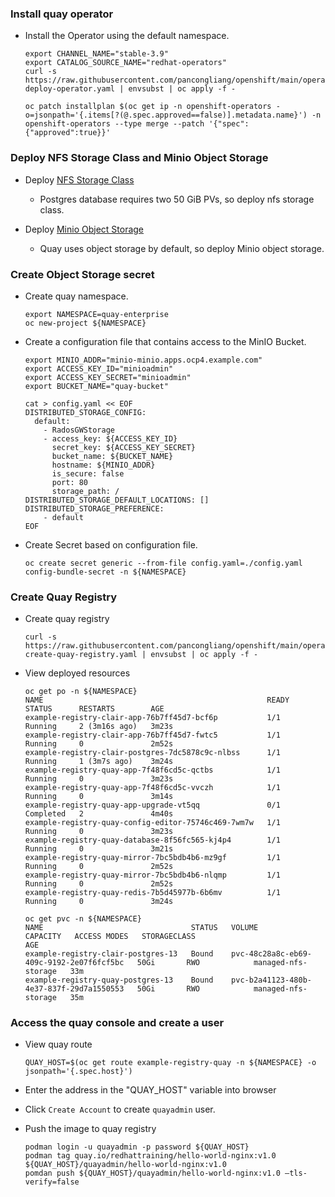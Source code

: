 ### Install quay operator

* Install the Operator using the default namespace.
  ```
  export CHANNEL_NAME="stable-3.9"
  export CATALOG_SOURCE_NAME="redhat-operators"
  curl -s https://raw.githubusercontent.com/pancongliang/openshift/main/operator/quay/01-deploy-operator.yaml | envsubst | oc apply -f -

  oc patch installplan $(oc get ip -n openshift-operators -o=jsonpath='{.items[?(@.spec.approved==false)].metadata.name}') -n openshift-operators --type merge --patch '{"spec":{"approved":true}}'
  ```

### Deploy NFS Storage Class and Minio Object Storage

* Deploy [NFS Storage Class](https://github.com/pancongliang/openshift/blob/main/storage/nfs-storageclass/readme.md)
  - Postgres database requires two 50 GiB PVs, so deploy nfs storage class.

* Deploy [Minio Object Storage](https://github.com/pancongliang/openshift/blob/main/storage/minio/readme.md#options-c-deploying-minio-with-nfs-storageclass-as-the-backend-storage)
  - Quay uses object storage by default, so deploy Minio object storage.

### Create Object Storage secret

* Create quay namespace.
  ```
  export NAMESPACE=quay-enterprise
  oc new-project ${NAMESPACE}
  ```

* Create a configuration file that contains access to the MinIO Bucket.
  ```
  export MINIO_ADDR="minio-minio.apps.ocp4.example.com"
  export ACCESS_KEY_ID="minioadmin"
  export ACCESS_KEY_SECRET="minioadmin"
  export BUCKET_NAME="quay-bucket"

  cat > config.yaml << EOF
  DISTRIBUTED_STORAGE_CONFIG:
    default:
      - RadosGWStorage
      - access_key: ${ACCESS_KEY_ID}
        secret_key: ${ACCESS_KEY_SECRET}
        bucket_name: ${BUCKET_NAME}
        hostname: ${MINIO_ADDR}
        is_secure: false
        port: 80
        storage_path: /
  DISTRIBUTED_STORAGE_DEFAULT_LOCATIONS: []
  DISTRIBUTED_STORAGE_PREFERENCE:
      - default
  EOF
  ```

* Create Secret based on configuration file.
  ```
  oc create secret generic --from-file config.yaml=./config.yaml config-bundle-secret -n ${NAMESPACE}
  ```

### Create Quay Registry 

* Create quay registry 
  ```
  curl -s https://raw.githubusercontent.com/pancongliang/openshift/main/operator/quay/02-create-quay-registry.yaml | envsubst | oc apply -f -
  ```

* View deployed resources
  ```
  oc get po -n ${NAMESPACE}
  NAME                                                  READY   STATUS      RESTARTS        AGE
  example-registry-clair-app-76b7ff45d7-bcf6p           1/1     Running     2 (3m16s ago)   3m23s
  example-registry-clair-app-76b7ff45d7-fwtc5           1/1     Running     0               2m52s
  example-registry-clair-postgres-7dc5878c9c-nlbss      1/1     Running     1 (3m7s ago)    3m24s
  example-registry-quay-app-7f48f6cd5c-qctbs            1/1     Running     0               3m23s
  example-registry-quay-app-7f48f6cd5c-vvczh            1/1     Running     0               3m14s
  example-registry-quay-app-upgrade-vt5qq               0/1     Completed   2               4m40s
  example-registry-quay-config-editor-75746c469-7wm7w   1/1     Running     0               3m23s
  example-registry-quay-database-8f56fc565-kj4p4        1/1     Running     0               3m21s
  example-registry-quay-mirror-7bc5bdb4b6-mz9gf         1/1     Running     0               2m52s
  example-registry-quay-mirror-7bc5bdb4b6-nlqmp         1/1     Running     0               2m52s
  example-registry-quay-redis-7b5d45977b-6b6mv          1/1     Running     0               3m24s

  oc get pvc -n ${NAMESPACE}
  NAME                                 STATUS   VOLUME                                     CAPACITY   ACCESS MODES   STORAGECLASS          
  AGE
  example-registry-clair-postgres-13   Bound    pvc-48c28a8c-eb69-409c-9192-2e07f6fcf5bc   50Gi       RWO            managed-nfs-storage   33m
  example-registry-quay-postgres-13    Bound    pvc-b2a41123-480b-4e37-837f-29d7a1550553   50Gi       RWO            managed-nfs-storage   35m
  ```

### Access the quay console and create a user

* View quay route
  ```
  QUAY_HOST=$(oc get route example-registry-quay -n ${NAMESPACE} -o jsonpath='{.spec.host}')
  ```
* Enter the address in the "QUAY_HOST" variable into browser

* Click `Create Account` to create `quayadmin` user. 
  
* Push the image to quay registry
  ```
  podman login -u quayadmin -p password ${QUAY_HOST}
  podman tag quay.io/redhattraining/hello-world-nginx:v1.0 ${QUAY_HOST}/quayadmin/hello-world-nginx:v1.0
  pomdan push ${QUAY_HOST}/quayadmin/hello-world-nginx:v1.0 –tls-verify=false
  ```
